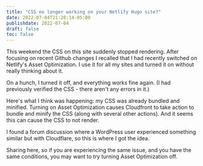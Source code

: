 ```yaml
---
title: "CSS no longer working on your Netlify Hugo site?"
date: 2022-07-04T21:28:14-05:00
publishdate: 2022-07-04
draft: false
toc: false
---
```


This weekend the CSS on this site suddenly stopped rendering. After focusing on recent Github changes I recalled that I had recently switched on Netlify's Asset Optimization. I use it for all my sites and turned it on without really thinking about it. 

On a hunch, I turned it off, and everything works fine again. (I had previously verified the CSS - there aren't any errors in it.) 

Here's what I think was happening: my CSS was already bundled and minified. Turning on Asset Optimization causes Cloudfront to take action to bundle and minify the CSS (along with several other actions). And it seems this can cause the CSS to not render. 

I found a forum discussion where a WordPress user experienced something similar but with Cloudflare, so this is where I got the idea. 

Sharing here, so if you are experiencing the same issue, and you have the same conditions, you may want to try turning Asset Optimization off. 
